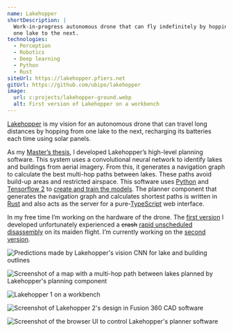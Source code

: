 ```yaml
---
name: Lake­hopper
shortDescription: |
  Work-in-progress autonomous drone that can fly indefinitely by hopping from 
  one lake to the next.
technologies:
  - Perception
  - Robotics
  - Deep learning
  - Python
  - Rust
siteUrl: https://lakehopper.pfiers.net
gitUrl: https://github.com/ubipo/lakehopper
image:
  url: c:projects/lakehopper-ground.webp
  alt: First version of Lakehopper on a workbench
---
```


[Lakehopper](https://lakehopper.pfiers.net) is my vision for an autonomous drone
that can travel long distances by hopping from one lake to the next, recharging
its batteries each time using solar panels.


As my [Master’s thesis](/content/dissertation.pdf), I developed Lakehopper’s
high-level planning software. This system uses a convolutional neural network to
identify lakes and buildings from aerial imagery. From this, it generates a
navigation graph to calculate the best multi-hop paths between lakes. These
paths avoid build-up areas and restricted airspace. This software uses
[Python](/technologies/python) and [Tensorflow 2](https://www.tensorflow.org/)
to [create and train the
models](https://lakehopper.pfiers.net/vision/README.html). The planner component
that generates the navigation graph and calculates shortest paths is written in
[Rust](/technologies/rust) and also acts as the server for a
pure-[TypeScript](/technologies/typescript) web interface.


In my free time I’m working on the hardware of the drone. The [first
version](https://lakehopper.pfiers.net/design/1/README.html) I developed
unfortunately experienced a ~~crash~~ [rapid unscheduled
disassembly](https://lakehopper.pfiers.net/design/1/README.html#maiden-flight)
on its maiden flight. I’m currently working on the [second
version](https://lakehopper.pfiers.net/design/2/README.html).

![Predictions made by Lakehopper's vision CNN for lake and building
outlines](c:projects/lakehopper-inference.png "Segmentation model predictions
(GT: Ground Truth, ENB3: EfficientNetB3, MNV2: MobileNetV2)")

![Screenshot of a map with a multi-hop path between lakes planned by
Lakehopper's planning component](c:projects/lakehopper-planner-four-hops.png
"Planner path with four hops between lakes")

![Lakehopper 1 on a workbench](c:projects/lakehopper-ground.webp "Lakehopper 1
on a workbench")

![Screenshot of Lakehopper 2's design in Fusion 360 CAD
software](c:projects/lakehopper-2-preview.png "Preview of Lakehopper 2's design")

![Screenshot of the browser UI to control Lakehopper's planner
software](c:projects/lakehopper-browser-ui.png "Browser UI to the planner
software")

